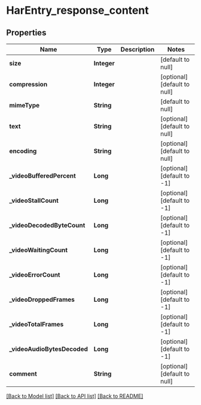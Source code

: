 # HarEntry_response_content
## Properties

| Name | Type | Description | Notes |
|------------ | ------------- | ------------- | -------------|
| **size** | **Integer** |  | [default to null] |
| **compression** | **Integer** |  | [optional] [default to null] |
| **mimeType** | **String** |  | [default to null] |
| **text** | **String** |  | [optional] [default to null] |
| **encoding** | **String** |  | [optional] [default to null] |
| **\_videoBufferedPercent** | **Long** |  | [optional] [default to -1] |
| **\_videoStallCount** | **Long** |  | [optional] [default to -1] |
| **\_videoDecodedByteCount** | **Long** |  | [optional] [default to -1] |
| **\_videoWaitingCount** | **Long** |  | [optional] [default to -1] |
| **\_videoErrorCount** | **Long** |  | [optional] [default to -1] |
| **\_videoDroppedFrames** | **Long** |  | [optional] [default to -1] |
| **\_videoTotalFrames** | **Long** |  | [optional] [default to -1] |
| **\_videoAudioBytesDecoded** | **Long** |  | [optional] [default to -1] |
| **comment** | **String** |  | [optional] [default to null] |

[[Back to Model list]](../README.md#documentation-for-models) [[Back to API list]](../README.md#documentation-for-api-endpoints) [[Back to README]](../README.md)

